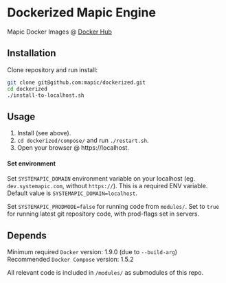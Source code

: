 # Dockerized Mapic Engine

Mapic Docker Images @ [Docker Hub](https://hub.docker.com/u/mapic/dashboard/)

## Installation
Clone repository and run install:
```bash
git clone git@github.com:mapic/dockerized.git
cd dockerized
./install-to-localhost.sh
```

## Usage

1. Install (see above).
2. `cd dockerized/compose/` and run `./restart.sh`. 
3. Open your browser @ https://localhost.



#### Set environment

Set `SYSTEMAPIC_DOMAIN` environment variable on your localhost
(eg. `dev.systemapic.com`, without `https://`).
This is a required ENV variable.
Default value is `SYSTEMAPIC_DOMAIN=localhost`.

Set `SYSTEMAPIC_PRODMODE=false` for running code from `modules/`.
Set to `true` for running latest git repository code,
with prod-flags set in servers. 


## Depends

Minimum required `Docker` version: 1.9.0 (due to `--build-arg`)  
Recommended `Docker Compose` version: 1.5.2  

All relevant code is included in `/modules/` as submodules of this repo.  
